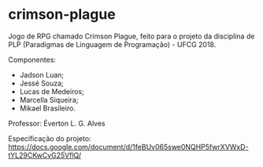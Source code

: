 # crimson-plague
Jogo de RPG chamado Crimson Plague, feito para o projeto da disciplina de PLP (Paradigmas de Linguagem de Programação) - UFCG 2018.

Componentes:
- Jadson Luan;
- Jessé Souza;
- Lucas de Medeiros;
- Marcella Siqueira;
- Mikael Brasileiro.

Professor: Éverton L. G. Alves

Especificação do projeto: https://docs.google.com/document/d/1feBUv065swe0NQHP5fwrXVWxD-tYL29CKwCvG25VflQ/
